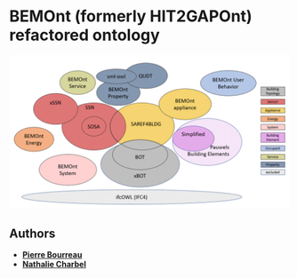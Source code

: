 # BEMOnt (formerly HIT2GAPOnt)  refactored ontology
![alt text](./Overview.png)


## Authors

- **[Pierre Bourreau]()**
- **[Nathalie Charbel]()** 

